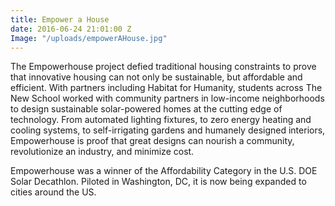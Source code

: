 ```yaml
---
title: Empower a House
date: 2016-06-24 21:01:00 Z
Image: "/uploads/empowerAHouse.jpg"
---
```


The Empowerhouse project defied traditional housing constraints to prove that innovative housing can not only be sustainable, but affordable and efficient.  With partners including Habitat for Humanity, students across The New School worked with community partners in low-income neighborhoods to design sustainable solar-powered homes at the cutting edge of technology. From automated lighting fixtures, to zero energy heating and cooling systems, to self-irrigating gardens and humanely designed interiors, Empowerhouse is proof that great designs can nourish a community, revolutionize an industry, and minimize cost. 

Empowerhouse was a winner of the Affordability Category in the U.S. DOE Solar Decathlon. Piloted in Washington, DC, it is now being expanded to cities around the US.